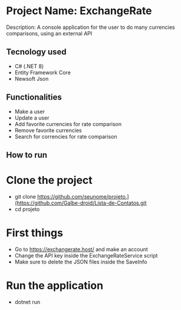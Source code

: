 # Project Name: ExchangeRate

Description: A console application for the user to do many currencies comparisons, using an external API 

## Tecnology used

- C# (.NET 8)
- Entity Framework Core
- Newsoft Json
  
## Functionalities

- Make a user
- Update a user
- Add favorite currencies for rate comparison
- Remove favorite currencies
- Search for correncies for rate comparison 

## How to run 

# Clone the project 
- git clone https://github.com/seunome/projeto.](https://github.com/Galbe-droid/Lista-de-Contatos.git
- cd projeto

# First things
- Go to https://exchangerate.host/ and make an account
- Change the API key inside the ExchangeRateService script
- Make sure to delete the JSON files inside the SaveInfo 

# Run the application 
- dotnet run
